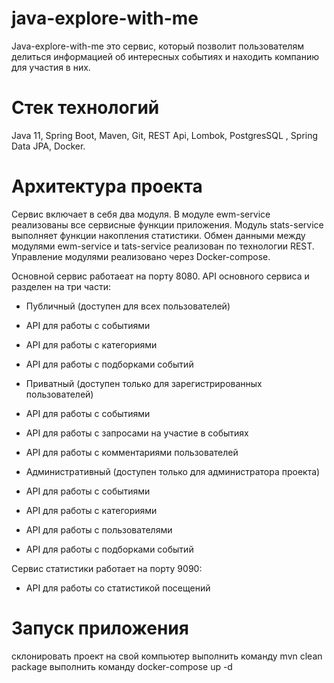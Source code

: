 # java-explore-with-me
Java-explore-with-me это сервис, который позволит пользователям делиться информацией об интересных событиях и находить компанию для участия в них.
# Стек технологий
Java 11, Spring Boot, Maven, Git, REST Api, Lombok, PostgresSQL , Spring Data JPA, Docker.
# Архитектура проекта
Сервис включает в себя два модуля. В модуле ewm-service реализованы все сервисные функции приложения. Модуль stats-service выполняет функции накопления статистики. Обмен данными между модулями ewm-service и tats-service реализован по технологии REST. Управление модулями реализовано через Docker-compose. 

Основной сервис работаеат на порту 8080. API основного сервиса и разделен на три части:

* Публичный (доступен для всех пользователей)

* API для работы с событиями
* API для работы с категориями
* API для работы с подборками событий

* Приватный (доступен только для зарегистрированных пользователей)

* API для работы с событиями
* API для работы с запросами на участие в событиях
* API для работы с комментариями пользователей

* Административный (доступен только для администратора проекта)

* API для работы с событиями
* API для работы с категориями
* API для работы с пользователями
* API для работы с подборками событий


Сервис статистики работает на порту 9090:
* API для работы со статистикой посещений




# Запуск приложения
склонировать проект на свой компьютер
выполнить команду mvn clean package
выполнить команду docker-compose up -d

